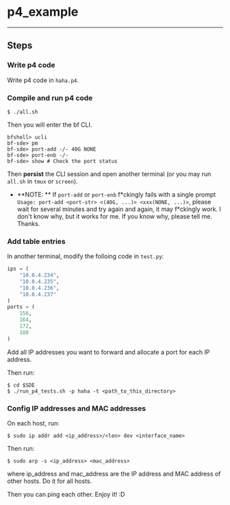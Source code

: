 # p4_example

---

## Steps

### Write p4 code

Write p4 code in `haha.p4`.

### Compile and run p4 code

```shell
$ ./all.sh
```

Then you will enter the bf CLI.

```shell
bfshell> ucli
bf-sde> pm
bf-sde> port-add -/- 40G NONE
bf-sde> port-enb -/-
bf-sde> show # Check the port status
```

Then **persist** the CLI session and open another terminal (or you may run `all.sh` in `tmux` or `screen`).

+ **NOTE: ** If `port-add` or `port-enb` f\*ckingly fails with a single prompt `Usage: port-add <port-str> <(40G, ...)> <xxx(NONE, ...)>`, please wait for several minutes and try again and again, it may f\*ckingly work. I don't know why, but it works for me. If you know why, please tell me. Thanks.

### Add table entries

In another terminal, modify the folloing code in `test.py`:

```python
ips = (
    "10.0.4.234",
    "10.0.4.235",
    "10.0.4.236",
    "10.0.4.237"
)
ports = (
    156,
    164,
    172,
    180
)
```

Add all IP addresses you want to forward and allocate a port for each IP address.

Then run:

```shell
$ cd $SDE
$ ./run_p4_tests.sh -p haha -t <path_to_this_directory>
```

### Config IP addresses and MAC addresses

On each host, run:

```shell
$ sudo ip addr add <ip_address>/<len> dev <interface_name>
```

Then run:

```shell
$ sudo arp -s <ip_address> <mac_address>
```

where ip_address and mac_address are the IP address and MAC address of other hosts. Do it for all hosts.

Then you can ping each other. Enjoy it! :D
